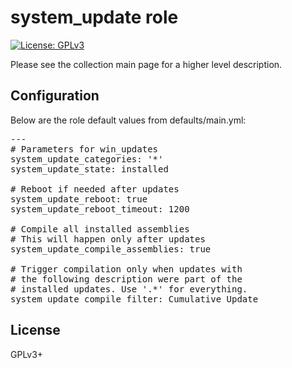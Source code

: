 # system_update role

[![License: GPLv3](https://img.shields.io/badge/license-GPLv3-brightgreen.svg)](https://www.gnu.org/licenses/gpl-3.0)

Please see the collection main page for a higher level description.

## Configuration

Below are the role default values from defaults/main.yml:

<pre>
---
# Parameters for win_updates
system_update_categories: '*'
system_update_state: installed

# Reboot if needed after updates
system_update_reboot: true
system_update_reboot_timeout: 1200

# Compile all installed assemblies
# This will happen only after updates
system_update_compile_assemblies: true

# Trigger compilation only when updates with
# the following description were part of the
# installed updates. Use '.*' for everything.
system_update_compile_filter: Cumulative Update
</pre>

## License

GPLv3+
